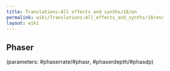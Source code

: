 ```yaml
---
title: Translations:All effects and synths/18/en
permalink: wiki/Translations:All_effects_and_synths/18/en/
layout: wiki
---
```


## Phaser

(parameters: \#phaserrate/\#phasr, \#phaserdepth/\#phasdp)
